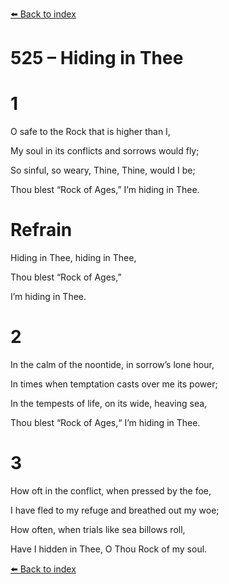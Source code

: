 [⬅️ Back to index](../README.md)

# 525 – Hiding in Thee





# 1

O safe to the Rock that is higher than I,

My soul in its conflicts and sorrows would fly;

So sinful, so weary, Thine, Thine, would I be;

Thou blest “Rock of Ages,” I’m hiding in Thee.



# Refrain

Hiding in Thee, hiding in Thee,

Thou blest “Rock of Ages,”

I’m hiding in Thee.



# 2

In the calm of the noontide, in sorrow’s lone hour,

In times when temptation casts over me its power;

In the tempests of life, on its wide, heaving sea,

Thou blest “Rock of Ages,“ I’m hiding in Thee.



# 3

How oft in the conflict, when pressed by the foe,

I have fled to my refuge and breathed out my woe;

How often, when trials like sea billows roll,

Have I hidden in Thee, O Thou Rock of my soul.

[⬅️ Back to index](../README.md)
